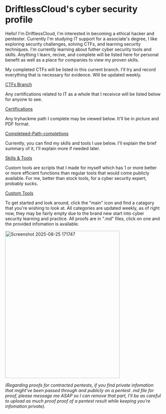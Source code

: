 # DriftlessCloud's cyber security profile
Hello! I'm DriftlessCloud, I'm interested in becoming a ethical hacker and pentester. Currently I'm studying IT support for a associate's degree, I like exploring security challenges, solving CTFs, and learning security techniques. I'm currently learning about futher cyber security tools and skills. Anything I learn, recive, and complete will be listed here for personal benefit as well as a place for companies to view my proven skills.

My completed CTFs will be listed in this current branch. I'll try and record everything that is necessary for evidence. Will be updated weekly.

[CTFs Branch](https://github.com/DriftlessCloud1/DriftlessCloud/tree/CTFs)

Any certifications related to IT as a whole that I receivce will be listed below for anyone to see.

[Certifications](https://github.com/DriftlessCloud1/DriftlessCloud/tree/Certifications)

Any tryhackme path I complete may be viewed below. It'll be in picture and PDF format.

[Completeed-Path-completions](https://github.com/DriftlessCloud1/DriftlessCloud/tree/Completeed-Path-completions)

Currently, you can find my skills and tools I use below. I'll explain the brief summary of it, I'll explain more if needed later.

[Skills & Tools](https://github.com/DriftlessCloud1/DriftlessCloud/tree/Skills-%26-Tools)

Custom tools are scripts that I made for myself which has 1 or more better or more efficient functions than regular tools that would come publicly available. For me, better than stock tools, for a cyber security expert, probably sucks. 

[Custom Tools](https://github.com/DriftlessCloud1/DriftlessCloud/tree/Custom-Tools)

To get started and look around, click the "main" icon and find a catagory that you're wishing to look at. All categories are updated weekly, as of right now, they may be fairly empty due to the brand new start into cyber security learning and practice. All proofs are in ".md" files, click on one and the provided infomation is available.

<img width="368" height="474" alt="Screenshot 2025-08-25 171747" src="https://github.com/user-attachments/assets/72836f74-81cd-404f-9ba2-3b9b0150897d" />

*(Regarding proofs for contracted pentests, if you find private infomation that might've been passed through and publicly on a pentest .md file for proof, please message me ASAP so I can remove that part, I'll be as careful to upload as much proof proof of a pentest result while keeping you're infomation private).*

